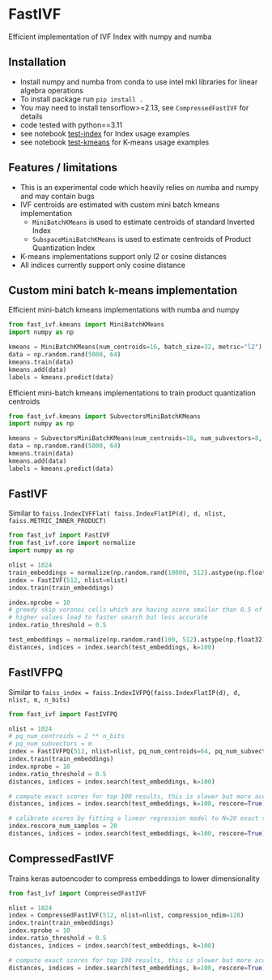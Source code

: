 # FastIVF

Efficient implementation of IVF Index with numpy and numba

## Installation

* Install numpy and numba from conda to use intel mkl libraries for linear algebra operations
* To install package run `pip install .`
* You may need to install tensorflow>=2.13, see `CompressedFastIVF` for details
* code tested with python==3.11
* see notebook [test-index](notebooks/test-index.ipynb) for Index usage examples
* see notebook [test-kmeans](notebooks/test-kmeans.ipynb) for K-means usage examples

## Features / limitations

* This is an experimental code which heavily relies on numba and numpy and may contain bugs
* IVF centroids are estimated with custom mini batch kmeans implementation
  * `MiniBatchKMeans` is used to estimate centroids of standard Inverted Index 
  * `SubspaceMiniBatchKMeans` is used to estimate centroids of Product Quantization Index
* K-means implementations support only l2 or cosine distances
* All indices currently support only cosine distance

## Custom mini batch k-means implementation 

Efficient mini-batch kmeans implementations with numba and numpy

```python
from fast_ivf.kmeans import MiniBatchKMeans
import numpy as np

kmeans = MiniBatchKMeans(num_centroids=16, batch_size=32, metric="l2")
data = np.random.rand(5000, 64)
kmeans.train(data)
kmeans.add(data)
labels = kmeans.predict(data)
```

Efficient mini-batch kmeans implementations to train product quantization centroids

```python
from fast_ivf.kmeans import SubvectorsMiniBatchKMeans
import numpy as np

kmeans = SubvectorsMiniBatchKMeans(num_centroids=16, num_subvectors=8, batch_size=32, metric="l2")
data = np.random.rand(5000, 64)
kmeans.train(data)
kmeans.add(data)
labels = kmeans.predict(data)
```

## FastIVF

Similar to `faiss.IndexIVFFlat( faiss.IndexFlatIP(d), d, nlist, faiss.METRIC_INNER_PRODUCT)`


```python
from fast_ivf import FastIVF
from fast_ivf.core import normalize
import numpy as np

nlist = 1024
train_embeddings = normalize(np.random.rand(10000, 512).astype(np.float32))
index = FastIVF(512, nlist=nlist)
index.train(train_embeddings)

index.nprobe = 10
# greedy skip voronoi cells which are having score smaller than 0.5 of the largest score
# higher values lead to faster search but less accurate
index.ratio_threshold = 0.5

test_embeddings = normalize(np.random.rand(100, 512).astype(np.float32))
distances, indices = index.search(test_embeddings, k=100)

```

## FastIVFPQ

Similar to `faiss_index = faiss.IndexIVFPQ(faiss.IndexFlatIP(d), d, nlist, m, n_bits)`

```python
from fast_ivf import FastIVFPQ

nlist = 1024
# pq_num_centroids = 2 ** n_bits
# pq_num_subvectors = m
index = FastIVFPQ(512, nlist=nlist, pq_num_centroids=64, pq_num_subvectors=32)
index.train(train_embeddings)
index.nprobe = 10
index.ratio_threshold = 0.5
distances, indices = index.search(test_embeddings, k=100)

# compute exact scores for top 100 results, this is slower but more accurate
distances, indices = index.search(test_embeddings, k=100, rescore=True)

# calibrate scores by fitting a linear regression model to N=20 exact scores, if -1 then all scores are exactly computed
index.rescore_num_samples = 20
distances, indices = index.search(test_embeddings, k=100, rescore=True)

```

## CompressedFastIVF

Trains keras autoencoder to compress embeddings to lower dimensionality


```python
from fast_ivf import CompressedFastIVF

nlist = 1024
index = CompressedFastIVF(512, nlist=nlist, compression_ndim=128)
index.train(train_embeddings)
index.nprobe = 10
index.ratio_threshold = 0.5
distances, indices = index.search(test_embeddings, k=100)

# compute exact scores for top 100 results, this is slower but more accurate
distances, indices = index.search(test_embeddings, k=100, rescore=True)

```



